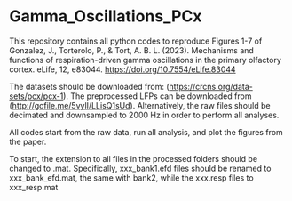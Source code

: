 # Gamma_Oscillations_PCx

This repository contains all python codes to reproduce Figures 1-7 of
Gonzalez, J., Torterolo, P., & Tort, A. B. L. (2023). Mechanisms and functions of respiration-driven gamma oscillations in the primary olfactory cortex. eLife, 12, e83044. https://doi.org/10.7554/eLife.83044

The datasets should be downloaded from: (https://crcns.org/data-sets/pcx/pcx-1). The preprocessed LFPs can be downloaded from (http://gofile.me/5vylI/LLisQ1sUd). Alternatively, the raw files should be decimated and downsampled to 2000 Hz in order to perform all analyses.

All codes start from the raw data, run all analysis, and plot the figures from the paper.

To start, the extension to all files in the processed folders should be changed to .mat. Specifically, xxx_bank1.efd files should be renamed to xxx_bank_efd.mat, the same with bank2, while the xxx.resp files to xxx_resp.mat   


